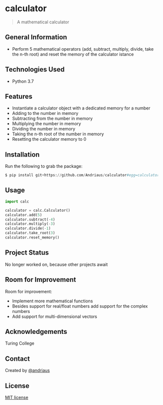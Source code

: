 # calculator
> A mathematical calculator

## General Information
- Perform 5 mathematical operators (add, subtract, multiply, divide, take the n-th root) and reset the memory of the calculator istance

## Technologies Used
- Python 3.7

## Features
- Instantiate a calculator object with a dedicated memory for a number
- Adding to the number in memory 
- Subtracting from the number in memory 
- Multiplying the number in memory 
- Dividing the number in memory 
- Taking the n-th root of the number in memory 
- Resetting the calculator memory to 0

## Installation
Run the following to grab the package:
```python
$ pip install git+https://github.com/Andriaus/calculator#egg=calculator
```

## Usage
```python
import calc

calculator = calc.Calculator()
calculator.add(5)
calculator.subtract(-4)
calculator.multiply(-3)
calculator.divide(-1)
calculator.take_root(3)
calculator.reset_memory()
```

## Project Status
No longer worked on, because other projects await

## Room for Improvement
Room for improvement:
- Implement more mathematical functions
- Besides support for real/float numbers add support for the complex numbers
- Add support for multi-dimensional vectors

## Acknowledgements
Turing College

## Contact
Created by [@andriaus](https://github.com/andriaus)

## License
[MIT license](https://opensource.org/licenses/MIT)
